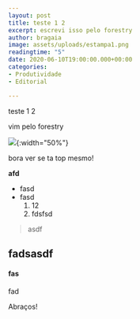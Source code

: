 ```yaml
---
layout: post
title: teste 1 2
excerpt: escrevi isso pelo forestry
author: bragaia
image: assets/uploads/estampa1.png
readingtime: "5"
date: 2020-06-10T19:00:00.000+00:00
categories:
- Produtividade
- Editorial

---
```

teste 1 2

vim pelo forestry

![](/uploads/screen-shot-2020-06-05-at-1-04-44-pm.png){:width="50%"}

bora ver se ta top mesmo!

**afd**

* fasd
* fasd
  1. 12
  2. fdsfsd

> asdf

## fadsasdf

#### fas

fad

Abraços!